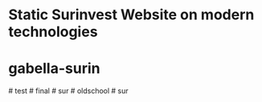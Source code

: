 # Static Surinvest Website on modern technologies
# gabella-surin
#   t e s t  
 #   f i n a l  
 #   s u r  
 # oldschool
#   s u r  
 